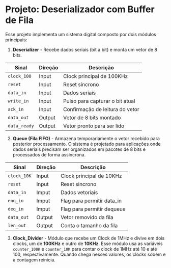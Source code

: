 # Projeto: Deserializador com Buffer de Fila
Esse projeto implementa um sistema digital composto por dois módulos principais:
1. __Deserializer__ - Recebe dados seriais (bit a bit) e monta um vetor de 8 bits.

| **Sinal**    | **Direção** | **Descrição**                   |
| ------------ | ----------- | ------------------------------- |
| `clock_100`  | Input       | Clock principal de 100KHz       |
| `reset`      | Input       | Reset síncrono                  |
| `data_in`    | Input       | Dados seriais                   |
| `write_in`   | Input       | Pulso para capturar o bit atual |
| `ack_in`     | Input       | Confirmação de leitura do vetor |
| `data_out`   | Output      | Vetor de 8 bits montado         |
| `data_ready` | Output      | Vetor pronto para ser lido      |



2. __Queue (Fila FIFO)__ - Armazena temporariamente o vetor recebido para posterior processamento.
O sistema é projetado para aplicações onde dados seriais precisam ser organizados em pacotes de 8 bits e processados de forma assíncrona.

| **Sinal**    | **Direção** | **Descrição**                   |
| ------------ | ----------- | ------------------------------- |
| `clock_10K`  | Input       | Clock principal de 10KHz        |
| `reset`      | Input       | Reset sincrono                  | 
| `data_in`    | Imput       | Dados vetoriais                 |
| `enq_in`     | Imput       | Flag para permitir data_in      |
| `deq_in`     | Imput       | Flag para permitir dequeue      |
| `data_out`   | Output      | Vetor removido da fila          |
| `len_out`    | Output      | Conta o tamanho da fila         | 



3. __Clock_Divider__ - Módulo que recebe um Clock de 1MHz e divive em dois clocks, um de __100KHz__ e outro de __10KHz__.
   Esse módulo usa as variáveis `counter_100K` e `counter_10K` para contar o clock de 1MHz até 10 e até 100, respectivamente. Quando chega nesses valores, os clocks sobem e a contagem reinicia.  
